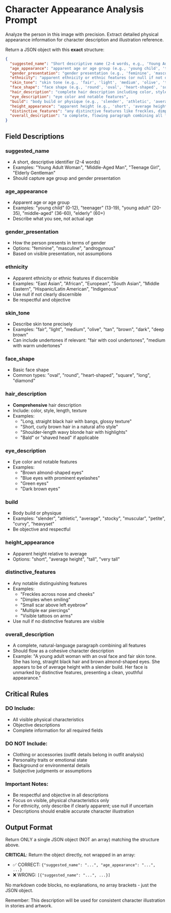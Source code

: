 # Character Appearance Analysis Prompt

Analyze the person in this image with precision. Extract detailed physical appearance information for character description and illustration reference.

Return a JSON object with this **exact** structure:

```json
{
  "suggested_name": "Short descriptive name (2-4 words, e.g., 'Young Adult Woman', 'Middle-Aged Man')",
  "age_appearance": "apparent age or age group (e.g., 'young child', 'teenager', 'young adult', 'middle-aged', 'elderly')",
  "gender_presentation": "gender presentation (e.g., 'feminine', 'masculine', 'androgynous')",
  "ethnicity": "apparent ethnicity or ethnic features (or null if not discernible)",
  "skin_tone": "skin tone (e.g., 'fair', 'light', 'medium', 'olive', 'tan', 'brown', 'dark')",
  "face_shape": "face shape (e.g., 'round', 'oval', 'heart-shaped', 'square', 'long')",
  "hair_description": "complete hair description including color, style, length, and texture",
  "eye_description": "eye color and notable features",
  "build": "body build or physique (e.g., 'slender', 'athletic', 'average', 'stocky', 'petite', 'tall')",
  "height_appearance": "apparent height (e.g., 'short', 'average height', 'tall')",
  "distinctive_features": "any distinctive features like freckles, dimples, scars, tattoos, etc. (or null if none)",
  "overall_description": "a complete, flowing paragraph combining all features in natural language"
}
```

## Field Descriptions

### suggested_name
- A short, descriptive identifier (2-4 words)
- Examples: "Young Adult Woman", "Middle-Aged Man", "Teenage Girl", "Elderly Gentleman"
- Should capture age group and gender presentation

### age_appearance
- Apparent age or age group
- Examples: "young child" (0-12), "teenager" (13-19), "young adult" (20-35), "middle-aged" (36-60), "elderly" (60+)
- Describe what you see, not actual age

### gender_presentation
- How the person presents in terms of gender
- Options: "feminine", "masculine", "androgynous"
- Based on visible presentation, not assumptions

### ethnicity
- Apparent ethnicity or ethnic features if discernible
- Examples: "East Asian", "African", "European", "South Asian", "Middle Eastern", "Hispanic/Latin American", "Indigenous"
- Use null if not clearly discernible
- Be respectful and objective

### skin_tone
- Describe skin tone precisely
- Examples: "fair", "light", "medium", "olive", "tan", "brown", "dark", "deep brown"
- Can include undertones if relevant: "fair with cool undertones", "medium with warm undertones"

### face_shape
- Basic face shape
- Common types: "oval", "round", "heart-shaped", "square", "long", "diamond"

### hair_description
- **Comprehensive** hair description
- Include: color, style, length, texture
- Examples:
  - "Long, straight black hair with bangs, glossy texture"
  - "Short, curly brown hair in a natural afro style"
  - "Shoulder-length wavy blonde hair with highlights"
  - "Bald" or "shaved head" if applicable

### eye_description
- Eye color and notable features
- Examples:
  - "Brown almond-shaped eyes"
  - "Blue eyes with prominent eyelashes"
  - "Green eyes"
  - "Dark brown eyes"

### build
- Body build or physique
- Examples: "slender", "athletic", "average", "stocky", "muscular", "petite", "curvy", "heavyset"
- Be objective and respectful

### height_appearance
- Apparent height relative to average
- Options: "short", "average height", "tall", "very tall"

### distinctive_features
- Any notable distinguishing features
- Examples:
  - "Freckles across nose and cheeks"
  - "Dimples when smiling"
  - "Small scar above left eyebrow"
  - "Multiple ear piercings"
  - "Visible tattoos on arms"
- Use null if no distinctive features are visible

### overall_description
- A complete, natural-language paragraph combining all features
- Should flow as a cohesive character description
- Example: "A young adult woman with an oval face and fair skin tone. She has long, straight black hair and brown almond-shaped eyes. She appears to be of average height with a slender build. Her face is unmarked by distinctive features, presenting a clean, youthful appearance."

## Critical Rules

### DO Include:
- All visible physical characteristics
- Objective descriptions
- Complete information for all required fields

### DO NOT Include:
- Clothing or accessories (outfit details belong in outfit analysis)
- Personality traits or emotional state
- Background or environmental details
- Subjective judgments or assumptions

### Important Notes:
- Be respectful and objective in all descriptions
- Focus on visible, physical characteristics only
- For ethnicity, only describe if clearly apparent; use null if uncertain
- Descriptions should enable accurate character illustration

## Output Format

Return ONLY a single JSON object (NOT an array) matching the structure above.

**CRITICAL**: Return the object directly, not wrapped in an array:
- ✅ CORRECT: `{"suggested_name": "...", "age_appearance": "...", ...}`
- ❌ WRONG: `[{"suggested_name": "...", ...}]`

No markdown code blocks, no explanations, no array brackets - just the JSON object.

Remember: This description will be used for consistent character illustration in stories and artwork.
